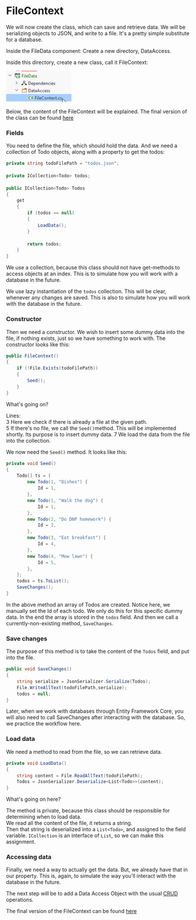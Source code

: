 # FileContext

We will now create the class, which can save and retrieve data. 
We will be serializing objects to JSON, and write to a file. It's a pretty simple substitute for a database.

Inside the FileData component: Create a new directory, DataAccess.

Inside this directory, create a new class, call it FileContext:

![img_6.png](Resources/img_6.png)

Below, the content of the FileContext will be explained.
The final version of the class can be found [here](https://github.com/TroelsMortensen/BlazorTodoApp/blob/Part1/FileData/DataAccess/FileContext.cs)

### Fields
You need to define the file, which should hold the data. And we need a collection of Todo objects, along with a property to get the todos:

```csharp
private string todoFilePath = "todos.json";

private ICollection<Todo> todos;

public ICollection<Todo> Todos
{
    get
    {
        if (todos == null)
        {
            LoadData();
        }

        return todos;
    }
}
```
We use a collection, because this class should not have get-methods to access objects at an index. This is to simulate how you will work with a database in the future.

We use lazy instantiation of the `todos` collection. This will be clear, whenever any changes are saved. This is also to simulate how you will work with the database in the future.

### Constructor
Then we need a constructor. We wish to insert some dummy data into the file, if nothing exists, just so we have
something to work with. The constructor looks like this:

```csharp
public FileContext()
{
    if (!File.Exists(todoFilePath))
    {
        Seed();
    }
}
```

What's going on?

Lines:  
3 Here we check if there is already a file at the given path.  
5 If there's no file, we call the `Seed()`method. This will be implemented shortly. Its purpose is to insert dummy data.
7 We load the data from the file into the collection. 

We now need the `Seed()` method. It looks like this:

```csharp
private void Seed()
{
    Todo[] ts = {
        new Todo(1, "Dishes") {
            Id = 1,
        },
        new Todo(1, "Walk the dog") {
            Id = 1,
        },
        new Todo(2, "Do DNP homework") {
            Id = 3,
        },
        new Todo(3, "Eat breakfast") {
            Id = 4,
        },
        new Todo(4, "Mow lawn") {
            Id = 5,
        },
    };
    todos = ts.ToList();
    SaveChanges();
}
```
In the above method an array of Todos are created. Notice here, we manually set the Id of each todo. We only do this for this specific dummy data.
In the end the array is stored in the `todos` field. And then we call a currently-non-existing method, `SaveChanges`.

### Save changes
The purpose of this method is to take the content of the `Todos` field, and put into the file.
```csharp
public void SaveChanges()
{
    string serialize = JsonSerializer.Serialize(Todos);
    File.WriteAllText(todoFilePath,serialize);
    todos = null;
}
```

Later, when we work with databases through Entity Framework Core, you will also need to call SaveChanges after interacting with the database. So, we practice the workflow here.

### Load data
We need a method to read from the file, so we can retrieve data.
```csharp
private void LoadData()
{
    string content = File.ReadAllText(todoFilePath);
    Todos = JsonSerializer.Deserialize<List<Todo>>(content);
}
```
What's going on here?

The method is private, because this class should be responsible for determining when to load data.  
We read all the content of the file, it returns a string.  
Then that string is deserialized into a `List<Todo>`, and assigned to the field variable. `ICollection` is an interface of `List`, so we can make this assignment.

### Accessing data
Finally, we need a way to actually get the data. But, we already have that in our property. 
This is, again, to simulate the way you'll interact with the database in the future.

The next step will be to add a Data Access Object with the usual [CRUD](https://en.wikipedia.org/wiki/Create,_read,_update_and_delete) operations.

The final version of the FileContext can be found [here](https://github.com/TroelsMortensen/BlazorTodoApp/blob/Part1/FileData/DataAccess/FileContext.cs)